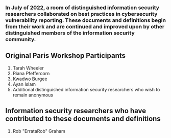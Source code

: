 ### In July of 2022, a room of distinguished information security researchers collaborated on best practices in cybersecurity vulnerability reporting. These documents and definitions begin from their work and are continued and improved upon by other distinguished members of the information security community.

## Original Paris Workshop Participants

1. Tarah Wheeler
1. Riana Pfeffercorn
1. Kwadwo Burgee
1. Ayan Islam
1. Additional distinguished information security researchers who wish to remain anonymous

## Information security researchers who have contributed to these documents and definitions

1. Rob "ErrataRob" Graham
